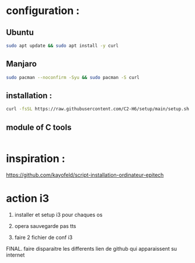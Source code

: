 
# configuration :

## Ubuntu
``` bash
sudo apt update && sudo apt install -y curl
```

## Manjaro
```bash
sudo pacman --noconfirm -Syu && sudo pacman -S curl
```

## installation :
``` bash
curl -fsSL https://raw.githubusercontent.com/C2-H6/setup/main/setup.sh -o setup.sh && chmod +x setup.sh && ./setup.sh
```

## module of C tools
``` bash

```

# inspiration :
https://github.com/kayofeld/script-installation-ordinateur-epitech



# action i3



1. installer et setup i3 pour chaques os
2. opera sauvegarde pas tts


5. faire 2 fichier de conf i3

FINAL. faire disparaitre les differents lien de github qui apparaissent su internet
